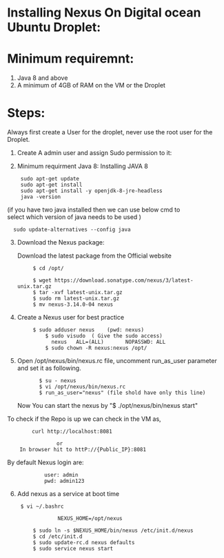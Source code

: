 # Installing Nexus On Digital ocean Ubuntu Droplet:

# Minimum requiremnt:
  1. Java 8 and above
  2. A minimum of 4GB of RAM on the VM or the Droplet

# Steps:

Always first create a User for the droplet, never use the root user for the Droplet.

1. Create A admin user and assign Sudo permission to it:

2. Minimum requirment Java 8: Installing JAVA 8

	    sudo apt-get update
	    sudo apt-get install
	    sudo apt-get install -y openjdk-8-jre-headless
	    java -version

 (if you have two java installed then we can use below cmd to   
   select which version of java needs to be used )

   	  sudo update-alternatives --config java


3. Download the Nexus package:

   Download the latest package from the Official website
   	
            $ cd /opt/

            $ wget https://download.sonatype.com/nexus/3/latest-unix.tar.gz
            $ tar -xvf latest-unix.tar.gz
            $ sudo rm latest-unix.tar.gz
            $ mv nexus-3.14.0-04 nexus

4. Create a Nexus user for best practice

      		$ sudo adduser nexus    (pwd: nexus)
             	$ sudo visudo  ( Give the sudo access)
                  nexus   ALL=(ALL)       NOPASSWD: ALL
            	$ sudo chown -R nexus:nexus /opt/

5. Open /opt/nexus/bin/nexus.rc file, uncomment run_as_user parameter and set it as following.

              $ su - nexus
              $ vi /opt/nexus/bin/nexus.rc
              $ run_as_user="nexus" (file shold have only this line)


	Now You can start the nexus by "$ ./opt/nexus/bin/nexus start"

To check if the Repo is up we can check in the VM as,

		    curl http://localhost:8081

			        or
		In browser hit to httP://{Public_IP}:8081

By default Nexus login are:

	            user: admin
	            pwd: admin123 


6. Add nexus as a service at boot time

		$ vi ~/.bashrc

              		NEXUS_HOME=/opt/nexus

            $ sudo ln -s $NEXUS_HOME/bin/nexus /etc/init.d/nexus
            $ cd /etc/init.d
            $ sudo update-rc.d nexus defaults
            $ sudo service nexus start
